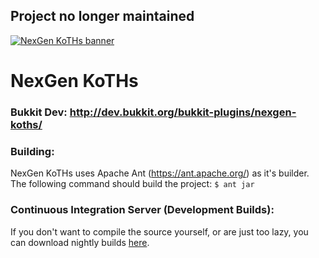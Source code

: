 ## Project no longer maintained
[![NexGen KoTHs banner](https://i.imgur.com/1iOrO1H.png "NexGen KoTHs")](http://dev.bukkit.org/bukkit-plugins/nexgen-koths/)
# NexGen KoTHs


### Bukkit Dev: http://dev.bukkit.org/bukkit-plugins/nexgen-koths/

### Building:
NexGen KoTHs uses Apache Ant (https://ant.apache.org/) as it's builder. The following command should build the project:
`$ ant jar`

### Continuous Integration Server (Development Builds):
If you don't want to compile the source yourself, or are just too lazy, you can download nightly builds [here](http://ci.mrlolethan.com/job/NexGen_KoTHs/).
